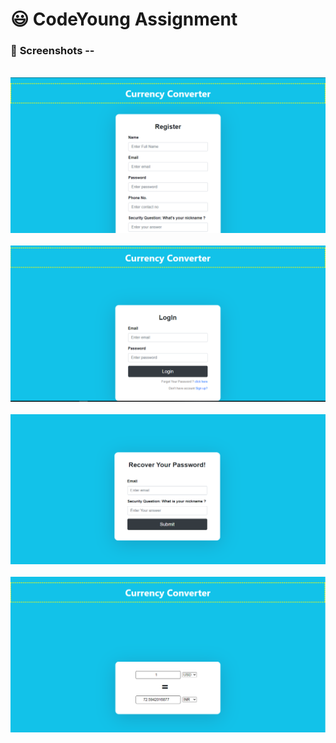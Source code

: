 <h1>😃 CodeYoung Assignment </h1>


<h3>📱 <b>Screenshots</b> --</h3>
<br>

<img src="https://github.com/KingSujeet/currency-converter-using-react-by-sujeet-thakur/blob/main/Capture.PNG" >
<br><br>



<img src="https://github.com/KingSujeet/currency-converter-using-react-by-sujeet-thakur/blob/main/Capture1.PNG" >
<br><br>



<img src="https://github.com/KingSujeet/currency-converter-using-react-by-sujeet-thakur/blob/main/Capture3.PNG" >
<br><br>



<img src="https://github.com/KingSujeet/currency-converter-using-react-by-sujeet-thakur/blob/main/Capture4.PNG">



